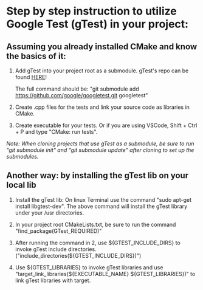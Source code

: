 # Step by step instruction to utilize Google Test (gTest) in your project:


## Assuming you already installed CMake and know the basics of it:
1. Add gTest into your project root as a submodule. gTest's repo can be found [HERE](https://github.com/google/googletest.git)!
   
   The full command should be:
      "git submodule add https://github.com/google/googletest.git googletest"
 
2. Create .cpp files for the tests and link your source code as libraries in CMake.

3. Create executable for your tests. Or if you are using VSCode, Shift + Ctrl + P and type "CMake: run tests".

*Note: When cloning projects that use gTest as a submodule, be sure to run "git submodule init" and "git submodule update" after cloning to set up the submodules.*


## Another way: by installing the gTest lib on your local lib
1. Install the gTest lib: On linux Terminal use the command "sudo apt-get install libgtest-dev".
   The above command will install the gTest library under your /usr directories.

2. In your project root CMakeLists.txt, be sure to run the command "find_package(GTest_REQUIRED)"

3. After running the command in 2, use ${GTEST_INCLUDE_DIRS} to invoke gTest include directories. ("include_directories(${GTEST_INCLUDE_DIRS})")

4. Use ${GTEST_LIBRARIES} to invoke gTest libraries and use "target_link_libraries(${EXECUTABLE_NAME} ${GTEST_LIBRARIES})" to link gTest libraries with target.
